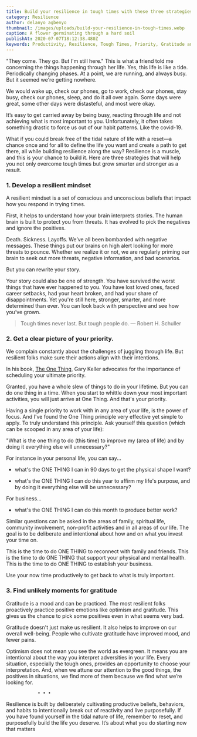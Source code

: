 ```yaml
---
title: Build your resilience in tough times with these three strategies.
category: Resilience
author: delanyo agbenyo
thumbnail: /images/uploads/build-your-resilience-in-tough-times.webp
caption: A flower germinating through a hard soil
publishAt: 2020-07-07T18:12:38.480Z
keywords: Productivity, Resilience, Tough Times, Priority, Gratitude and Optimism
---
```


"They come. They go. But I'm still here." This is what a friend told
me concerning the things happening through her life. Yes, this life is like a tide. Periodically
changing phases. At a point, we are running, and always busy. But it seemed we're getting nowhere.

We would wake up, check our phones, go to work, check our phones, stay busy, check our phones, sleep, and do it all over again. Some days were great, some other days were distasteful, and most were okay.

It’s easy to get carried away by being busy, reacting through life and not achieving what is most important to you. Unfortunately, it often takes something drastic to force us out of our habit patterns. Like the covid-19.

What if you could break free of the tidal nature of life with a reset—a chance once and for all to define the life you want and create a path to get there, all while building resilience along the way? Resilience is a muscle, and this is your chance to build it. Here are three strategies that will help you not only overcome tough times but grow smarter and stronger as a result.

### 1. Develop a resilient mindset

A resilient mindset is a set of conscious and unconscious beliefs that impact how you respond in trying times.

First, it helps to understand how your brain interprets stories. The human brain is built to protect you from threats. It has evolved to pick the negatives and ignore the positives.

Death. Sickness. Layoffs. We’ve all been bombarded with negative messages. These things put our brains on high alert looking for more threats to pounce. Whether we realize it or not, we are regularly priming our brain to seek out more threats, negative information, and bad scenarios.

But you can rewrite your story.

Your story could also be one of strength. You have survived the worst things that have ever happened to you. You have lost loved ones, faced career setbacks, had your heart broken, and had your share of disappointments. Yet you're still here, stronger, smarter, and more determined than ever. You can look back with perspective and see how you’ve grown.

> Tough times never last. But tough people do. — Robert H. Schuller

### 2. Get a clear picture of your priority.

We complain constantly about the challenges of juggling through life. But resilient folks make sure their actions align with their intentions.

In his book, [The One Thing](https://www.pdfdrive.com/the-one-thing-the-surprisingly-simple-truth-behind-extraordinary-results-e61378074.html), Gary Keller advocates for the importance of scheduling your ultimate priority.

Granted, you have a whole slew of things to do in your lifetime. But you can do one thing in a time. When you start to whittle down your most important activities, you will just arrive at One Thing. And that's your priority.

Having a single priority to work with in any area of your life, is the power of focus. And I've found the One Thing principle very effective yet simple to apply. To truly understand this principle. Ask yourself this question (which can be scooped in any area of your life):

"What is the one thing to do (this time) to improve my (area of life) and by doing it everything else will unnecessary?"

For instance in your personal life, you can say...

- what's the ONE THING I can in 90 days to get the physical shape I want?

- what's the ONE THING I can do this year to affirm my life's purpose, and by doing it everything else will be unnecessary?

For business...

- what's the ONE THING I can do this month to produce better work?

Similar questions can be asked in the areas of family, spiritual life, community involvement, non-profit activities and in all areas of our life. The goal is to be deliberate and intentional about how and on what you invest your time on.

This is the time to do ONE THING to reconnect with family and friends. This is the time to do ONE THING that support your physical and mental health. This is the time to do ONE THING to establish your business.

Use your now time productively to get back to what is truly important.

### 3. Find unlikely moments for gratitude

Gratitude is a mood and can be practiced. The most resilient folks proactively practice positive emotions like optimism and gratitude. This gives us the chance to pick some positives even in what seems very bad.

Gratitude doesn't just make us resilient. It also helps to improve on our overall well-being. People who cultivate gratitude have improved mood, and fewer pains.

Optimism does not mean you see the world as evergreen. It means you are intentional about the way you interpret adversities in your life. Every situation, especially the tough ones, provides an opportunity to choose your interpretation. And, when we attune our attention to the good things, the positives in situations, we find more of them because we find what we’re looking for.

                • • •

Resilience is built by deliberately cultivating productive beliefs, behaviors, and habits to intentionally break out of reactivity and live purposefully. If you have found yourself in the tidal nature of life, remember to reset, and purposefully build the life you deserve. It’s about what you do starting now that matters
